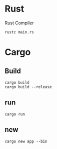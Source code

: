 # Rust

Rust Compiler

```
rustc main.rs
```

# Cargo

## Build

```
cargo build
cargo build --release
```

## run

```
cargo run
```

## new

```
cargo new app --bin
```
